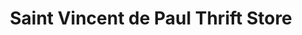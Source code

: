 ---
title: "Saint Vincent de Paul Thrift Store"
url: /wausau/saint-vincent-de-paul-thrift-store/
shop: charity
---